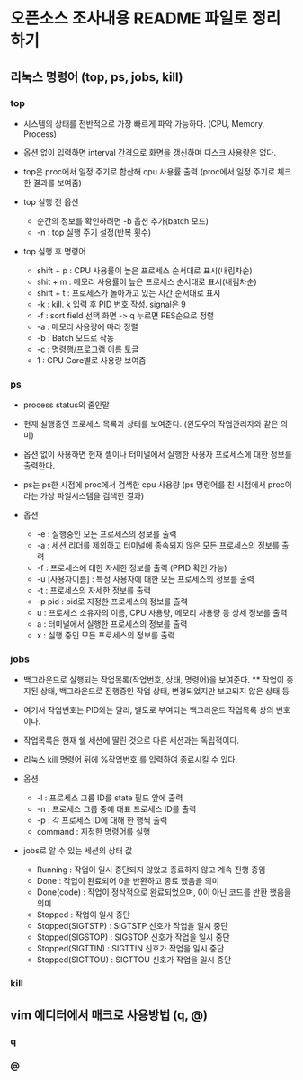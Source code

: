 # 오픈소스 조사내용 README 파일로 정리하기


## 리눅스 명령어 (top, ps, jobs, kill)

### top
* 시스템의 상태를 전반적으로 가장 빠르게 파악 가능하다. (CPU, Memory, Process)
* 옵션 없이 입력하면 interval 간격으로 화면을 갱신하며 디스크 사용량은 없다.
* top은 proc에서 일정 주기로 합산해 cpu 사용률 출력 (proc에서 일정 주기로 체크한 결과를 보여줌)


* top 실행 전 옵션
  * 순간의 정보를 확인하려면 -b 옵션 추가(batch 모드)
  * -n : top 실행 주기 설정(반복 횟수)

* top 실행 후 명령어 
  * shift + p : CPU 사용률이 높은 프로세스 순서대로 표시(내림차순)
  * shit + m : 메모리 사용률이 높은 프로세스 순서대로 표시(내림차순)
  * shift + t : 프로세스가 돌아가고 있는 시간 순서대로 표시
  * -k : kill. k 입력 후 PID 번호 작성. signal은 9
  * -f : sort field 선택 화면 -> q 누르면 RES순으로 정렬
  * -a : 메모리 사용량에 따라 정렬
  * -b : Batch 모드로 작동
  * -c : 명령행/프로그램 이름 토글
  * 1 : CPU Core별로 사용량 보여줌


### ps
* process status의 줄인말
* 현재 실행중인 프로세스 목록과 상태를 보여준다. (윈도우의 작업관리자와 같은 의미)
* 옵션 없이 사용하면 현재 셸이나 터미널에서 실행한 사용자 프로세스에 대한 정보를 출력한다.
* ps는 ps한 시점에 proc에서 검색한 cpu 사용량 (ps 명령어를 친 시점에서 proc이라는 가상 파일시스템을 검색한 결과)

* 옵션
  * -e : 실행중인 모든 프로세스의 정보를 출력
  * -a : 세션 리더를 제외하고 터미널에 종속되지 않은 모든 프로세스의 정보를 출력
  * -f : 프로세스에 대한 자세한 정보를 출력 (PPID 확인 가능)
  * -u [사용자이름] : 특정 사용자에 대한 모든 프로세스의 정보를 출력
  * -t : 프로세스의 자세한 정보를 출력
  * -p pid : pid로 지정한 프로세스의 정보를 출력
  * u : 프로세스 소유자의 이름, CPU 사용량, 메모리 사용량 등 상세 정보를 출력
  * a : 터미널에서 실행한 프로세스의 정보를 출력
  * x : 실행 중인 모든 프로세스의 정보를 출력


### jobs
* 백그라운드로 실행되는 작업목록(작업번호, 상태, 명령어)을 보여준다.
** 작업이 중지된 상태, 백그라운드로 진행중인 작업 상태, 변경되었지만 보고되지 않은 상태 등
* 여기서 작업번호는 PID와는 달리, 별도로 부여되는 백그라운드 작업목록 상의 번호이다.
* 작업목록은 현재 쉘 세션에 딸린 것으로 다른 세션과는 독립적이다.
* 리눅스 kill 명령어 뒤에 %작업번호 를 입력하여 종료시킬 수 있다.
  
* 옵션
  * -l : 프로세스 그룹 ID를 state 필드 앞에 출력
  * -n : 프로세스 그룹 중에 대표 프로세스 ID를 출력
  * -p : 각 프로세스 ID에 대해 한 행씩 출력
  * command : 지정한 명령어를 실행

* jobs로 알 수 있는 세션의 상태 값
  * Running : 작업이 일시 중단되지 않았고 종료하지 않고 계속 진행 중임
  * Done : 작업이 완료되어 0을 반환하고 종료 했음을 의미
  * Done(code) : 작업이 정삭적으로 완료되었으며, 0이 아닌 코드를 반환 했음을 의미
  * Stopped : 작업이 일시 중단
  * Stopped(SIGTSTP) : SIGTSTP 신호가 작업을 일시 중단
  * Stopped(SIGSTOP) : SIGSTOP 신호가 작업을 일시 중단
  * Stopped(SIGTTIN) : SIGTTIN 신호가 작업을 일시 중단
  * Stopped(SIGTTOU) : SIGTTOU 신호가 작업을 일시 중단


### kill



## vim 에디터에서 매크로 사용방법 (q, @)

### q


### @
